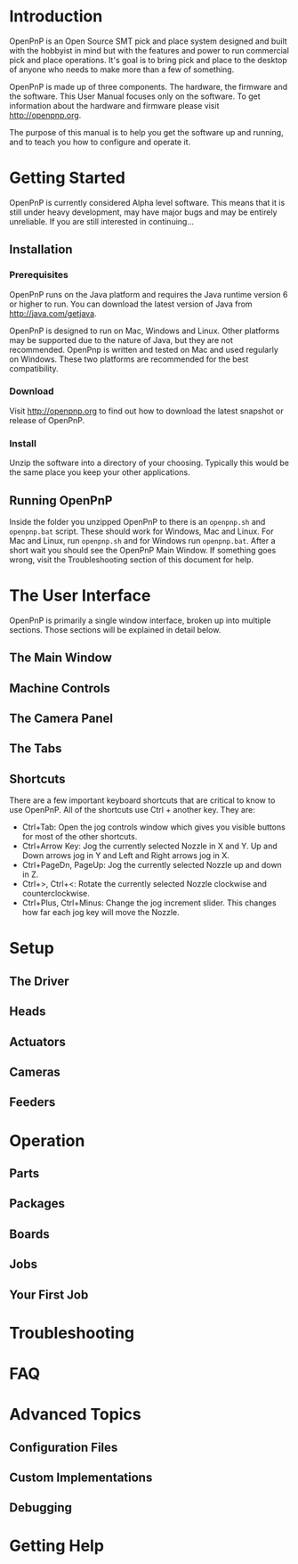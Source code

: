# Introduction

OpenPnP is an Open Source SMT pick and place system designed and built with the hobbyist in mind but with the features and power to run commercial pick and place operations. It's goal is to bring pick and place to the desktop of anyone who needs to make more than a few of something.

OpenPnP is made up of three components. The hardware, the firmware and the software. This User Manual focuses only on the software. To get information about the hardware and firmware please visit http://openpnp.org.

The purpose of this manual is to help you get the software up and running, and to teach you how to configure and operate it.

# Getting Started

OpenPnP is currently considered Alpha level software. This means that it is still under heavy development, may have major bugs and may be entirely unreliable. If you are still interested in continuing...

## Installation

### Prerequisites

OpenPnP runs on the Java platform and requires the Java runtime version 6 or higher to run. You can download the latest version of Java from http://java.com/getjava.

OpenPnP is designed to run on Mac, Windows and Linux. Other platforms may be supported due to the nature of Java, but they are not recommended. OpenPnp is written and tested on Mac and used regularly on Windows. These two platforms are recommended for the best compatibility.

### Download

Visit http://openpnp.org to find out how to download the latest snapshot or release of OpenPnP.

### Install

Unzip the software into a directory of your choosing. Typically this would be the same place you keep your other applications.

## Running OpenPnP

Inside the folder you unzipped OpenPnP to there is an `openpnp.sh` and `openpnp.bat` script. These should work for Windows, Mac and Linux. For Mac and Linux, run `openpnp.sh` and for Windows run `openpnp.bat`. After a short wait you should see the OpenPnP Main Window. If something goes wrong, visit the Troubleshooting section of this document for help.

# The User Interface

OpenPnP is primarily a single window interface, broken up into multiple sections. Those sections will be explained in detail below.

## The Main Window
## Machine Controls
## The Camera Panel
## The Tabs
## Shortcuts

There are a few important keyboard shortcuts that are critical to know to use OpenPnP. All of the shortcuts use Ctrl + another key. They are:

* Ctrl+Tab: Open the jog controls window which gives you visible buttons for most of the other shortcuts.
* Ctrl+Arrow Key: Jog the currently selected Nozzle in X and Y. Up and Down arrows jog in Y and Left and Right arrows jog in X.
* Ctrl+PageDn, PageUp: Jog the currently selected Nozzle up and down in Z.
* Ctrl+>, Ctrl+<: Rotate the currently selected Nozzle clockwise and counterclockwise.
* Ctrl+Plus, Ctrl+Minus: Change the jog increment slider. This changes how far each jog key will move the Nozzle.

# Setup
## The Driver
## Heads
## Actuators
## Cameras
## Feeders

# Operation
## Parts
## Packages
## Boards
## Jobs
## Your First Job

# Troubleshooting

# FAQ

# Advanced Topics
## Configuration Files
## Custom Implementations
## Debugging

# Getting Help